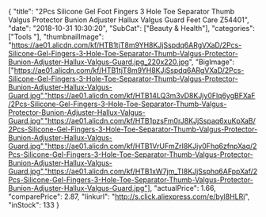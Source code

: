 {
	"title": "2Pcs Silicone Gel Foot Fingers 3 Hole Toe Separator Thumb Valgus Protector Bunion Adjuster Hallux Valgus Guard Feet Care Z54401",
	"date": "2018-10-31 10:30:20",
	"SubCat": ["Beauty & Health"],
	"categories": ["Tools "],
	"thumbnailImage": "https://ae01.alicdn.com/kf/HTB1tjT8m9YH8KJjSspdq6ARgVXaD/2Pcs-Silicone-Gel-Fingers-3-Hole-Toe-Separator-Thumb-Valgus-Protector-Bunion-Adjuster-Hallux-Valgus-Guard.jpg_220x220.jpg",
	"BigImage": ["https://ae01.alicdn.com/kf/HTB1tjT8m9YH8KJjSspdq6ARgVXaD/2Pcs-Silicone-Gel-Fingers-3-Hole-Toe-Separator-Thumb-Valgus-Protector-Bunion-Adjuster-Hallux-Valgus-Guard.jpg","https://ae01.alicdn.com/kf/HTB14LQ3m3vD8KJjy0Flq6ygBFXaF/2Pcs-Silicone-Gel-Fingers-3-Hole-Toe-Separator-Thumb-Valgus-Protector-Bunion-Adjuster-Hallux-Valgus-Guard.jpg","https://ae01.alicdn.com/kf/HTB1pzsFm0rJ8KJjSspaq6xuKpXaB/2Pcs-Silicone-Gel-Fingers-3-Hole-Toe-Separator-Thumb-Valgus-Protector-Bunion-Adjuster-Hallux-Valgus-Guard.jpg","https://ae01.alicdn.com/kf/HTB1VrUFmZrI8KJjy0Fhq6zfnpXaq/2Pcs-Silicone-Gel-Fingers-3-Hole-Toe-Separator-Thumb-Valgus-Protector-Bunion-Adjuster-Hallux-Valgus-Guard.jpg","https://ae01.alicdn.com/kf/HTB1xW7jm_TI8KJjSsphq6AFppXaf/2Pcs-Silicone-Gel-Fingers-3-Hole-Toe-Separator-Thumb-Valgus-Protector-Bunion-Adjuster-Hallux-Valgus-Guard.jpg"],
	"actualPrice": 1.66,
	"comparePrice": 2.87,
	"linkurl": "http://s.click.aliexpress.com/e/byl8HLRi",
	"inStock": 133
}
